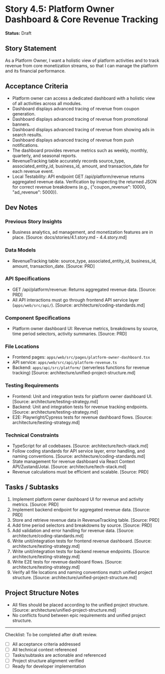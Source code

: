 # Story 4.5: Platform Owner Dashboard & Core Revenue Tracking

**Status:** Draft

## Story Statement
As a Platform Owner,
I want a holistic view of platform activities and to track revenue from core monetization streams,
so that I can manage the platform and its financial performance.

## Acceptance Criteria
- Platform owner can access a dedicated dashboard with a holistic view of all activities across all modules.
- Dashboard displays advanced tracing of revenue from coupon generation.
- Dashboard displays advanced tracing of revenue from promotional banners.
- Dashboard displays advanced tracing of revenue from showing ads in search results.
- Dashboard displays advanced tracing of revenue from push notifications.
- The dashboard provides revenue metrics such as weekly, monthly, quarterly, and seasonal reports.
- RevenueTracking table accurately records source_type, associated_entity_id, business_id, amount, and transaction_date for each revenue event.
- Local Testability: API endpoint GET /api/platform/revenue returns aggregated revenue data. Verification by inspecting the returned JSON for correct revenue breakdowns (e.g., {"coupon_revenue": 10000, "ad_revenue": 5000}).

## Dev Notes
### Previous Story Insights
- Business analytics, ad management, and monetization features are in place. [Source: docs/stories/4.1.story.md - 4.4.story.md]

### Data Models
- RevenueTracking table: source_type, associated_entity_id, business_id, amount, transaction_date. [Source: PRD]

### API Specifications
- GET /api/platform/revenue: Returns aggregated revenue data. [Source: PRD]
- All API interactions must go through frontend API service layer (`apps/web/src/api/`). [Source: architecture/coding-standards.md]

### Component Specifications
- Platform owner dashboard UI: Revenue metrics, breakdowns by source, time period selectors, activity summaries. [Source: PRD]

### File Locations
- Frontend pages: `apps/web/src/pages/platform-owner-dashboard.tsx`
- API service: `apps/web/src/api/platform-revenue.ts`
- Backend: `apps/api/src/platform/` (serverless functions for revenue tracking)
[Source: architecture/unified-project-structure.md]

### Testing Requirements
- Frontend: Unit and integration tests for platform owner dashboard UI. [Source: architecture/testing-strategy.md]
- Backend: Unit and integration tests for revenue tracking endpoints. [Source: architecture/testing-strategy.md]
- E2E: Playwright/Cypress tests for revenue dashboard flows. [Source: architecture/testing-strategy.md]

### Technical Constraints
- TypeScript for all codebases. [Source: architecture/tech-stack.md]
- Follow coding standards for API service layer, error handling, and naming conventions. [Source: architecture/coding-standards.md]
- State management for revenue dashboard via React Context API/Zustand/Jotai. [Source: architecture/tech-stack.md]
- Revenue calculations must be efficient and scalable. [Source: PRD]

## Tasks / Subtasks
1. Implement platform owner dashboard UI for revenue and activity metrics. [Source: PRD]
2. Implement backend endpoint for aggregated revenue data. [Source: PRD]
3. Store and retrieve revenue data in RevenueTracking table. [Source: PRD]
4. Add time period selectors and breakdowns by source. [Source: PRD]
5. Add validation and error handling for revenue data. [Source: architecture/coding-standards.md]
6. Write unit/integration tests for frontend revenue dashboard. [Source: architecture/testing-strategy.md]
7. Write unit/integration tests for backend revenue endpoints. [Source: architecture/testing-strategy.md]
8. Write E2E tests for revenue dashboard flows. [Source: architecture/testing-strategy.md]
9. Verify all file locations and naming conventions match unified project structure. [Source: architecture/unified-project-structure.md]

## Project Structure Notes
- All files should be placed according to the unified project structure. [Source: architecture/unified-project-structure.md]
- No conflicts found between epic requirements and unified project structure.

---

Checklist: To be completed after draft review.
- [ ] All acceptance criteria addressed
- [ ] All technical context referenced
- [ ] Tasks/subtasks are actionable and referenced
- [ ] Project structure alignment verified
- [ ] Ready for developer implementation 